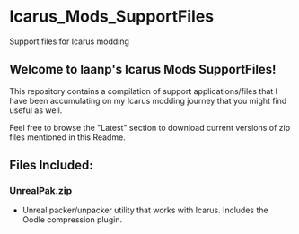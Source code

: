 # Icarus_Mods_SupportFiles
Support files for Icarus modding

## Welcome to laanp's Icarus Mods SupportFiles!
This repository contains a compilation of support applications/files that I have been accumulating on my Icarus modding journey that you might find useful as well.

Feel free to browse the "Latest" section to download current versions of zip files mentioned in this Readme.

Files Included:
---------------------------------------------------------------------------------------------------------------
### UnrealPak.zip
- Unreal packer/unpacker utility that works with Icarus.  Includes the Oodle compression plugin.

